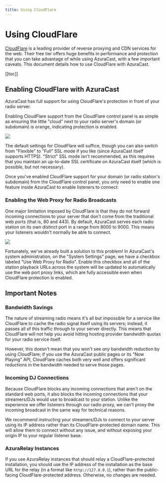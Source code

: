 ```yaml
---
title: Using CloudFlare
---
```


# Using CloudFlare

[CloudFlare](https://cloudflare.com/) is a leading provider of reverse proxying and CDN services for the web. Their free tier offers huge benefits in performance and protection that you can take advantage of while using AzuraCast, with a few important caveats. This document details how to use CloudFlare with AzuraCast.

[[toc]]

## Enabling CloudFlare with AzuraCast

AzuraCast has full support for using CloudFlare's protection in front of your radio server.

Enabling CloudFlare support from the CloudFlare control panel is as simple as ensuring the little "cloud" next to your radio server's domain (or subdomain) is orange, indicating protection is enabled.

![](/img/cloudflare_enable.png)

The default settings for CloudFlare will suffice, though you can also switch from "Flexible" to "Full" SSL mode if you like (since AzuraCast itself supports HTTPS). "Strict" SSL mode isn't recommended, as this requires that you maintain an up-to-date SSL certificate on AzuraCast itself (which is possible, but not necessary).

Once you've enabled CloudFlare support for your domain (or radio station's subdomain) from the CloudFlare control panel, you only need to enable one feature inside AzuraCast to enable listeners to connect:

### Enabling the Web Proxy for Radio Broadcasts

One major limitation imposed by CloudFlare is that they do not forward incoming connections to your server that don't come from the traditional web ports (that is, 80 and 443). By default, AzuraCast serves each radio station on its own distinct port in a range from 8000 to 9000. This means your listeners wouldn't normally be able to connect.

![](/img/cloudflare_proxy.png)

Fortunately, we've already built a solution to this problem! In AzuraCast's system administration, on the "System Settings" page, we have a checkbox labeled "Use Web Proxy for Radio". Enable this checkbox and all of the station playback URLs across the system will be updated to automatically use the web port proxy links, which are fully accessible even when CloudFlare protection is enabled.

## Important Notes

### Bandwidth Savings

The nature of streaming radio means it's all but impossible for a service like CloudFlare to cache the radio signal itself using its servers; instead, it passes all of this traffic through to your server directly. This means that CloudFlare will not help you avoid hitting hosting provider bandwidth quotas for your radio service itself.

However, this doesn't mean that you won't see _any_ bandwidth reduction by using CloudFlare; if you use the AzuraCast public pages or its "Now Playing" API, CloudFlare caches both very well and offers significant reductions in the bandwidth needed to serve those pages.

### Incoming DJ Connections

Because CloudFlare blocks any incoming connections that aren't on the standard web ports, it also blocks the incoming connections that your streamers/DJs would use to broadcast to your station. Unlike the experience we offer listeners through our radio proxy, we can't proxy the incoming broadcast in the same way for technical reasons.

We recommend instructing your streamers/DJs to connect to your server using its IP address rather than its CloudFlare-protected domain name. This will allow them to connect without any issue, and without exposing your origin IP to your regular listener base.

### AzuraRelay Instances

If you use AzuraRelay instances that should relay a CloudFlare-protected installation, you should use the IP address of the installation as the base URL for the relay (in a format like `http://127.0.0.1`), rather than the public-facing CloudFlare-protected address. Otherwise, no changes are needed.